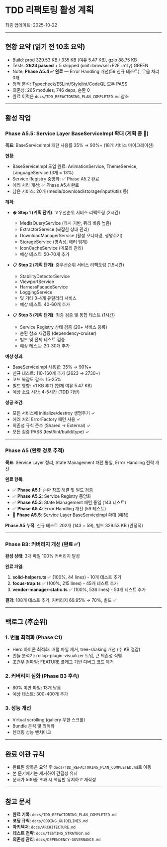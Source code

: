 # TDD 리팩토링 활성 계획

최종 업데이트: 2025-10-22

---

## 현황 요약 (읽기 전 10초 요약)

- Build: prod 329.53 KB / 335 KB (여유 5.47 KB), gzip 88.75 KB
- Tests: **2623 passed** + 5 skipped (unit+browser+E2E+a11y) GREEN
- Note: **Phase A5.4 ✅ 완료** — Error Handling 개선(59 신규 테스트), 무음 처리
  0개
- 정적 분석: Typecheck/ESLint/Stylelint/CodeQL 모두 PASS
- 의존성: 265 modules, 746 deps, 순환 0
- 완료 이력은 `docs/TDD_REFACTORING_PLAN_COMPLETED.md` 참조

---

## 활성 작업

### Phase A5.5: Service Layer BaseServiceImpl 확대 (계획 중 🔄)

**목표**: BaseServiceImpl 패턴 사용률 35% → 90%+ (18개 서비스 마이그레이션)

**현황**:

- BaseServiceImpl 도입 완료: AnimationService, ThemeService, LanguageService
  (3개 = 13%)
- Service Registry 중앙화: ✅ Phase A5.2 완료
- 에러 처리 개선: ✅ Phase A5.4 완료
- 남은 서비스: 20개 (media/download/storage/input/utils 등)

**계획**:

- � **Step 1 (계획 단계)**: 고우선순위 서비스 리팩토링 (2시간)
  - MediaQueryService (캐시 기반, 쿼리 비용 높음)
  - ExtractorService (복잡한 상태 관리)
  - DownloadManagerService (활성 모니터링, 생명주기)
  - StorageService (영속성, 에러 임계)
  - IconCacheService (메모리 관리)
  - 예상 테스트: 50-70개 추가

- 📋 **Step 2 (계획 단계)**: 중우선순위 서비스 리팩토링 (1.5시간)
  - StabilityDetectorService
  - ViewportService
  - HarnessFacadeService
  - LoggingService
  - 및 기타 3-4개 유틸리티 서비스
  - 예상 테스트: 40-60개 추가

- 📋 **Step 3 (계획 단계)**: 최종 검증 및 통합 테스트 (1시간)
  - Service Registry 상태 검증 (20+ 서비스 등록)
  - 순환 참조 재검증 (dependency-cruiser)
  - 빌드 및 전체 테스트 검증
  - 예상 테스트: 20-30개 추가

**예상 성과**:

- BaseServiceImpl 사용률: 35% → 90%+
- 신규 테스트: 110-160개 추가 (2623 → 2730+)
- 코드 복잡도 감소: 15-25%
- 빌드 영향: <1 KB 추가 (현재 여유 5.47 KB)
- 예상 소요 시간: 4-5시간 (TDD 기반)

**성공 조건**:

- 모든 서비스에 initialize/destroy 생명주기 ✓
- 에러 처리 ErrorFactory 패턴 사용 ✓
- 의존성 규칙 준수 (Shared → External) ✓
- 모든 검증 PASS (test/lint/build/type) ✓

---

### Phase A5 (완료 경로 추적)

**목표**: Service Layer 정리, State Management 패턴 통일, Error Handling 전략
개선

**완료 항목**:

- ✅ **Phase A5.1**: 순환 참조 해결 및 빌드 검증
- ✅ **Phase A5.2**: Service Registry 중앙화
- ✅ **Phase A5.3**: State Management 패턴 통일 (143 테스트)
- ✅ **Phase A5.4**: Error Handling 개선 (59 테스트)
- 🔄 **Phase A5.5**: Service Layer BaseServiceImpl 확대 (예정)

**Phase A5 누적**: 신규 테스트 202개 (143 + 59), 빌드 329.53 KB (안정적)

---

### Phase B3: 커버리지 개선 (완료 ✅)

**완성 상태**: 3개 파일 100% 커버리지 달성

**완료 파일**:

1. **solid-helpers.ts** ✅ (100%, 44 lines) - 10개 테스트 추가
2. **focus-trap.ts** ✅ (100%, 215 lines) - 45개 테스트 추가
3. **vendor-manager-static.ts** ✅ (100%, 536 lines) - 53개 테스트 추가

**결과**: 108개 테스트 추가, 커버리지 69.95% → 70%, 빌드 ✅

---

## 백로그 (후순위)

### 1. 번들 최적화 (Phase C1)

- Hero 아이콘 최적화: 배럴 파일 제거, tree-shaking 개선 (수 KB 절감)
- 번들 분석기: rollup-plugin-visualizer 도입, 큰 의존성 식별
- 조건부 컴파일: FEATURE 플래그 기반 디버그 코드 제거

### 2. 커버리지 심화 (Phase B3 후속)

- 80% 미만 파일: 13개 남음
- 예상 테스트: 300-400개 추가

### 3. 성능 개선

- Virtual scrolling (gallery 무한 스크롤)
- Bundle 분석 및 최적화
- 렌더링 성능 벤치마크

---

## 완료 이관 규칙

- 완료된 항목은 요약 후 `docs/TDD_REFACTORING_PLAN_COMPLETED.md`로 이동
- 본 문서에서는 제거하여 간결성 유지
- 문서가 500줄 초과 시 핵심만 유지하고 재작성

---

## 참고 문서

- **완료 기록**: `docs/TDD_REFACTORING_PLAN_COMPLETED.md`
- **코딩 규칙**: `docs/CODING_GUIDELINES.md`
- **아키텍처**: `docs/ARCHITECTURE.md`
- **테스트 전략**: `docs/TESTING_STRATEGY.md`
- **의존성 관리**: `docs/DEPENDENCY-GOVERNANCE.md`

